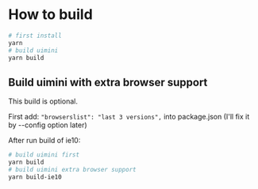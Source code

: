 # How to build

```bash
# first install
yarn
# build uimini
yarn build
```

## Build uimini with extra browser support

This build is optional.

First add: `"browserslist": "last 3 versions",` into package.json (I'll fix it by --config option later)

After run build of ie10:

```bash
# build uimini first
yarn build
# build uimini extra browser support
yarn build-ie10
```
